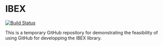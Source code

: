 IBEX
====
[![Build Status](https://travis-ci.org/nicolaje/IBEX.png)](https://travis-ci.org/nicolaje/IBEX)

This is a temporary GitHub repository for demonstrating the feasibility of using GitHub for developping the IBEX library.
